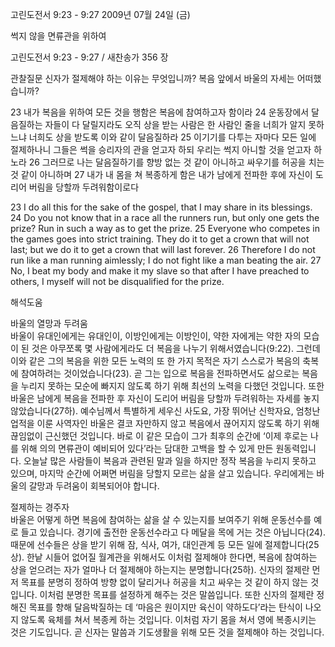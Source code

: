 고린도전서 9:23 - 9:27 
2009년 07월 24일 (금)

썩지 않을 면류관을 위하여



고린도전서 9:23 - 9:27 / 새찬송가 356 장


관찰질문
신자가 절제해야 하는 이유는 무엇입니까?
복음 앞에서 바울의 자세는 어떠했습니까?

23 내가 복음을 위하여 모든 것을 행함은 복음에 참여하고자 함이라 24 운동장에서 달음질하는 자들이 다 달릴지라도 오직 상을 받는 사람은 한 사람인 줄을 너희가 알지 못하느냐 너희도 상을 받도록 이와 같이 달음질하라 25 이기기를 다투는 자마다 모든 일에 절제하나니 그들은 썩을 승리자의 관을 얻고자 하되 우리는 썩지 아니할 것을 얻고자 하노라 26 그러므로 나는 달음질하기를 향방 없는 것 같이 아니하고 싸우기를 허공을 치는 것 같이 아니하며 27 내가 내 몸을 쳐 복종하게 함은 내가 남에게 전파한 후에 자신이 도리어 버림을 당할까 두려워함이로다 

23 I do all this for the sake of the gospel, that I may share in its blessings. 24 Do you not know that in a race all the runners run, but only one gets the prize? Run in such a way as to get the prize. 25 Everyone who competes in the games goes into strict training. They do it to get a crown that will not last; but we do it to get a crown that will last forever. 26 Therefore I do not run like a man running aimlessly; I do not fight like a man beating the air. 27 No, I beat my body and make it my slave so that after I have preached to others, I myself will not be disqualified for the prize.

해석도움





바울의 열망과 두려움  
바울이 유대인에게는 유대인이, 이방인에게는 이방인이, 약한 자에게는 약한 자의 모습이 된 것은 아무쪼록 몇 사람에게라도 더 복음을 나누기 위해서였습니다(9:22). 그런데 이와 같은 그의 복음을 위한 모든 노력의 또 한 가지 목적은 자기 스스로가 복음의 축복에 참여하려는 것이었습니다(23). 곧 그는 입으로 복음을 전파하면서도 삶으로는 복음을 누리지 못하는 모순에 빠지지 않도록 하기 위해 최선의 노력을 다했던 것입니다. 또한 바울은 남에게 복음을 전파한 후 자신이 도리어 버림을 당할까 두려워하는 자세를 놓지 않았습니다(27하). 예수님께서 특별하게 세우신 사도요, 가장 뛰어난 신학자요, 엄청난 업적을 이룬 사역자인 바울은 결코 자만하지 않고 복음에서 끊어지지 않도록 하기 위해 끊임없이 근신했던 것입니다. 바로 이 같은 모습이 그가  최후의 순간에 ‘이제 후로는 나를 위해 의의 면류관이 예비되어 있다’라는 담대한 고백을 할 수 있게 만든 원동력입니다. 오늘날 많은 사람들이 복음과 관련된 말과 일을 하지만 정작 복음을 누리지 못하고 있으며, 마지막 순간에 어쩌면 버림을 당할지 모르는 삶을 살고 있습니다. 우리에게는 바울의 갈망과 두려움이 회복되어야 합니다.          

절제하는 경주자  
바울은 어떻게 하면 복음에 참여하는 삶을 살 수 있는지를 보여주기 위해 운동선수를 예로 들고 있습니다. 경기에 출전한 운동선수라고 다 메달을 목에 거는 것은 아닙니다(24). 때문에 선수들은 상을 받기 위해 잠, 식사, 여가, 대인관계 등 모든 일에 절제합니다(25상). 한낱 시들어 없어질 월계관을 위해서도 이처럼 절제해야 한다면, 복음에 참여하는 상을 얻으려는 자가 얼마나 더 절제해야 하는지는 분명합니다(25하). 신자의 절제란 먼저 목표를 분명히 정하여 방향 없이 달리거나 허공을 치고 싸우는 것 같이 하지 않는 것입니다. 이처럼 분명한 목표를 설정하게 해주는 것은 말씀입니다. 또한 신자의 절제란 정해진 목표를 향해 달음박질하는 데 ‘마음은 원이지만 육신이 약하도다’라는 탄식이 나오지 않도록 육체를 쳐서 복종케 하는 것입니다. 이처럼 자기 몸을 쳐서 영에 복종시키는 것은 기도입니다. 곧 신자는 말씀과 기도생활을 위해 모든 것을 절제해야 하는 것입니다.
